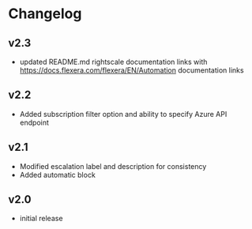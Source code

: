# Changelog

## v2.3

- updated README.md rightscale documentation links with https://docs.flexera.com/flexera/EN/Automation documentation links

## v2.2

- Added subscription filter option and ability to specify Azure API endpoint

## v2.1

- Modified escalation label and description for consistency
- Added automatic block

## v2.0

- initial release
